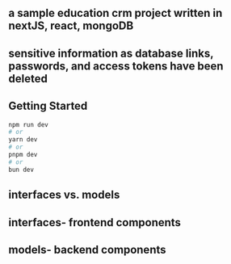 ## a sample education crm project written in nextJS, react, mongoDB
## sensitive information as database links, passwords, and access tokens have been deleted

## Getting Started


```bash
npm run dev
# or
yarn dev
# or
pnpm dev
# or
bun dev
```
## interfaces vs. models
## interfaces- frontend components
## models- backend components
